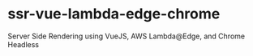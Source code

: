 # ssr-vue-lambda-edge-chrome
Server Side Rendering using VueJS, AWS Lambda@Edge, and Chrome Headless
